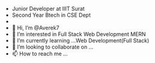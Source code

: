 - Junior Developer at IIIT Surat
- Second Year Btech in CSE Dept 
- 
- 👋 Hi, I’m @Averek7 
- 👀 I’m interested in Full Stack Web Development MERN 
- 🌱 I’m currently learning ...Web Development(Full Stack)
- 💞️ I’m looking to collaborate on ...
- 📫 How to reach me ...

<!---
Averek7/Averek7 is a ✨ special ✨ repository because its `README.md` (this file) appears on your GitHub profile.
You can click the Preview link to take a look at your changes.
--->
